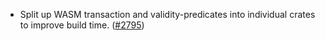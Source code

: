 - Split up WASM transaction and validity-predicates into individual crates to
  improve build time. ([\#2795](https://github.com/anoma/namada/pull/2795))